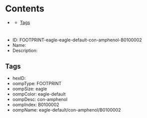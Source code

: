 



Contents
========

* [](#)
	* [Tags](#tags)

# 

- ID: FOOTPRINT-eagle-eagle-default-con-amphenol-B0100002
- Name: 
- Description: 

## Tags

- hexID: 
- oompType: FOOTPRINT
- oompSize: eagle
- oompColor: eagle-default
- oompDesc: con-amphenol
- oompIndex: B0100002
- oompName: eagle-default/con-amphenol/B0100002
